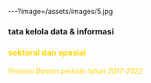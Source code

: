 ---?image=/assets/images/5.jpg

### <span class="gold">tata kelola data & informasi</span> 
### <font color="gold"> sektoral dan spasial </font>
###### <font color="gold"> Provinsi Banten periode tahun 2017-2022 </font>
